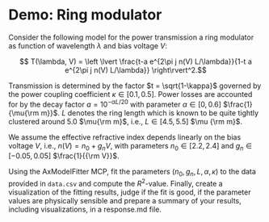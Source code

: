 
# Demo: Ring modulator
Consider the following model for the power transmission a ring modulator as function of wavelength $\lambda$ and bias voltage $V$: 
```math
    T(\lambda, V) = \left \lvert \frac{t-a e^{2\pi j n(V) L/\lambda}}{1-t a e^{2\pi j n(V) L/\lambda}} \right\rvert^2.
```
Transmission is determined by the factor $t = \sqrt{1-\kappa}$ governed by the power coupling coefficient $\kappa \in [0.1, 0.5]$. Power losses are accounted for by the decay factor $a= 10^{-\alpha L/20}$ with parameter $\alpha \in [0,0.6]$ $\frac{1}{\mu{\rm m}}$. $L$ denotes the ring length which is known to be quite tightly clustered around 5.0 $\mu{\rm m}$, i.e., $L \in [4.5, 5.5]$ $\mu {\rm m}$. 

We assume the effective refractive index depends linearly on the bias voltage $V$, i.e., $n(V) = n_0 + g_n V$, with parameters $n_0 \in [2.2, 2.4]$ and $g_n \in [-0.05, 0.05]$ $\frac{1}{{\rm V}}$.

Using the AxModelFitter MCP, fit the parameters $(n_0, g_n, L, \alpha, \kappa)$ to the data provided in `data.csv` and compute the $R^2$-value. Finally, create a visualization of the fitting results, judge if the fit is good, if the parameter values are physically sensible and prepare a summary of your results, including visualizations, in a response.md file. 